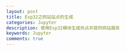 ```yaml
---
layout: post
title: Esp32之网站站点的生成
categories: Jupyter
description: 使用Esp32模块生成热点并提供网站服务
keywords: Jupyter
comments: true
---
```


